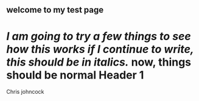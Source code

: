 ## welcome to my test page
*I am going to try a few things to see how this works
if I continue to write, this should be in italics.*
now, things should be normal
Header 1
========
Chris johncock

